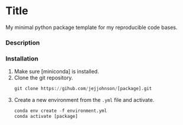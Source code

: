 # Title

My minimal python package template for my reproducible code bases.

### Description


### Installation 

1. Make sure [miniconda] is installed.
2. Clone the git repository.
   ```python
   git clone https://gihub.com/jejjohnson/[package].git
   ```
3. Create a new environment from the `.yml` file and activate.
   ```python
   conda env create -f environment.yml
   conda activate [package]
   ```